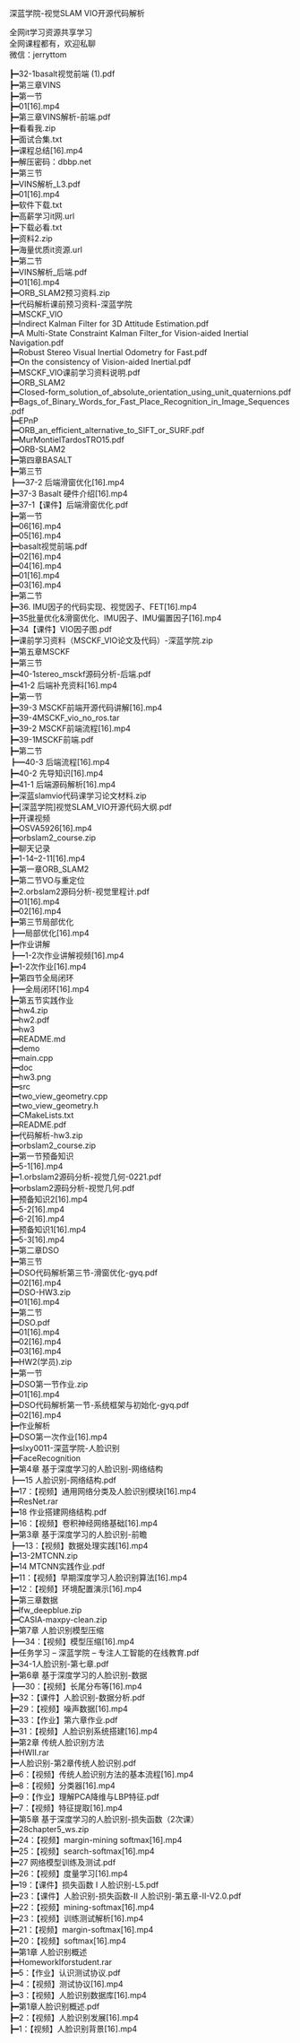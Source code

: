 深蓝学院-视觉SLAM VIO开源代码解析

全网it学习资源共享学习<br>全网课程都有，欢迎私聊<br>微信：jerryttom<br>

┣━32-1basalt视觉前端 (1).pdf<br> ┣━第三章VINS<br> ┣━第一节<br> ┣━01[16].mp4<br> ┣━第三章VINS解析-前端.pdf<br> ┣━看看我.zip<br> ┣━面试合集.txt<br> ┣━课程总结[16].mp4<br> ┣━解压密码：dbbp.net<br> ┣━第三节<br> ┣━VINS解析_L3.pdf<br> ┣━01[16].mp4<br> ┣━软件下载.txt<br> ┣━高薪学习it网.url<br> ┣━下载必看.txt<br> ┣━资料2.zip<br> ┣━海量优质it资源.url<br> ┣━第二节<br> ┣━VINS解析_后端.pdf<br> ┣━01[16].mp4<br> ┣━ORB_SLAM2预习资料.zip<br> ┣━代码解析课前预习资料-深蓝学院<br> ┣━MSCKF_VIO<br> ┣━Indirect Kalman Filter for 3D Attitude Estimation.pdf<br> ┣━A Multi-State Constraint Kalman Filter_for Vision-aided Inertial Navigation.pdf<br> ┣━Robust Stereo Visual Inertial Odometry for Fast.pdf<br> ┣━On the consistency of Vision-aided Inertial.pdf<br> ┣━MSCKF_VIO课前学习资料说明.pdf<br> ┣━ORB_SLAM2<br> ┣━Closed-form_solution_of_absolute_orientation_using_unit_quaternions.pdf<br> ┣━Bags_of_Binary_Words_for_Fast_Place_Recognition_in_Image_Sequences.pdf<br> ┣━EPnP<br> ┣━ORB_an_efficient_alternative_to_SIFT_or_SURF.pdf<br> ┣━MurMontielTardosTRO15.pdf<br> ┣━ORB-SLAM2<br> ┣━第四章BASALT<br> ┣━第三节<br> ┣━37-2 后端滑窗优化[16].mp4<br> ┣━37-3 Basalt 硬件介绍[16].mp4<br> ┣━37-1【课件】后端滑窗优化.pdf<br> ┣━第一节<br> ┣━06[16].mp4<br> ┣━05[16].mp4<br> ┣━basalt视觉前端.pdf<br> ┣━02[16].mp4<br> ┣━04[16].mp4<br> ┣━01[16].mp4<br> ┣━03[16].mp4<br> ┣━第二节<br> ┣━36. IMU因子的代码实现、视觉因子、FET[16].mp4<br> ┣━35批量优化&amp;滑窗优化、IMU因子、IMU偏置因子[16].mp4<br> ┣━34【课件】VIO因子图.pdf<br> ┣━课前学习资料（MSCKF_VIO论文及代码）-深蓝学院.zip<br> ┣━第五章MSCKF<br> ┣━第三节<br> ┣━40-1stereo_msckf源码分析-后端.pdf<br> ┣━41-2 后端补充资料[16].mp4<br> ┣━第一节<br> ┣━39-3 MSCKF前端开源代码讲解[16].mp4<br> ┣━39-4MSCKF_vio_no_ros.tar<br> ┣━39-2 MSCKF前端流程[16].mp4<br> ┣━39-1MSCKF前端.pdf<br> ┣━第二节<br> ┣━40-3 后端流程[16].mp4<br> ┣━40-2 先导知识[16].mp4<br> ┣━41-1 后端源码解析[16].mp4<br> ┣━深蓝slamvio代码课学习论文材料.zip<br> ┣━[深蓝学院]视觉SLAM_VIO开源代码大纲.pdf<br> ┣━开课视频<br> ┣━OSVA5926[16].mp4<br> ┣━orbslam2_course.zip<br> ┣━聊天记录<br> ┣━1-14–2-11[16].mp4<br> ┣━第一章ORB_SLAM2<br> ┣━第二节VO与重定位<br> ┣━2.orbslam2源码分析-视觉里程计.pdf<br> ┣━01[16].mp4<br> ┣━02[16].mp4<br> ┣━第三节局部优化<br> ┣━局部优化[16].mp4<br> ┣━作业讲解<br> ┣━1-2次作业讲解视频[16].mp4<br> ┣━1-2次作业[16].mp4<br> ┣━第四节全局闭环<br> ┣━全局闭环[16].mp4<br> ┣━第五节实践作业<br> ┣━hw4.zip<br> ┣━hw2.pdf<br> ┣━hw3<br> ┣━README.md<br> ┣━demo<br> ┣━main.cpp<br> ┣━doc<br> ┣━hw3.png<br> ┣━src<br> ┣━two_view_geometry.cpp<br> ┣━two_view_geometry.h<br> ┣━CMakeLists.txt<br> ┣━README.pdf<br> ┣━代码解析-hw3.zip<br> ┣━orbslam2_course.zip<br> ┣━第一节预备知识<br> ┣━5-1[16].mp4<br> ┣━1.orbslam2源码分析-视觉几何-0221.pdf<br> ┣━orbslam2源码分析-视觉几何.pdf<br> ┣━预备知识2[16].mp4<br> ┣━5-2[16].mp4<br> ┣━6-2[16].mp4<br> ┣━预备知识1[16].mp4<br> ┣━5-3[16].mp4<br> ┣━第二章DSO<br> ┣━第三节<br> ┣━DSO代码解析第三节-滑窗优化-gyq.pdf<br> ┣━02[16].mp4<br> ┣━DSO-HW3.zip<br> ┣━01[16].mp4<br> ┣━第二节<br> ┣━DSO.pdf<br> ┣━01[16].mp4<br> ┣━02[16].mp4<br> ┣━03[16].mp4<br> ┣━HW2(学员).zip<br> ┣━第一节<br> ┣━DSO第一节作业.zip<br> ┣━01[16].mp4<br> ┣━DSO代码解析第一节-系统框架与初始化-gyq.pdf<br> ┣━02[16].mp4<br> ┣━作业解析<br> ┣━DSO第一次作业[16].mp4<br> ┣━slxy0011-深蓝学院-人脸识别<br> ┣━FaceRecognition<br> ┣━第4章 基于深度学习的人脸识别-网络结构<br> ┣━15 人脸识别-网络结构.pdf<br> ┣━17：【视频】通用网络分类及人脸识别模块[16].mp4<br> ┣━ResNet.rar<br> ┣━18 作业搭建网络结构.pdf<br> ┣━16：【视频】卷积神经网络基础[16].mp4<br> ┣━第3章 基于深度学习的人脸识别-前瞻<br> ┣━13：【视频】数据处理实践[16].mp4<br> ┣━13-2MTCNN.zip<br> ┣━14 MTCNN实践作业.pdf<br> ┣━11：【视频】早期深度学习人脸识别算法[16].mp4<br> ┣━12：【视频】环境配置演示[16].mp4<br> ┣━第三章数据<br> ┣━lfw_deepblue.zip<br> ┣━CASIA-maxpy-clean.zip<br> ┣━第7章 人脸识别模型压缩<br> ┣━34：【视频】模型压缩[16].mp4<br> ┣━任务学习 – 深蓝学院 – 专注人工智能的在线教育.pdf<br> ┣━34-1人脸识别-第七章.pdf<br> ┣━第6章 基于深度学习的人脸识别-数据<br> ┣━30：【视频】长尾分布等[16].mp4<br> ┣━32：【课件】人脸识别-数据分析.pdf<br> ┣━29：【视频】噪声数据[16].mp4<br> ┣━33：【作业】第六章作业.pdf<br> ┣━31：【视频】人脸识别系统搭建[16].mp4<br> ┣━第2章 传统人脸识别方法<br> ┣━HWII.rar<br> ┣━人脸识别-第2章传统人脸识别.pdf<br> ┣━6：【视频】传统人脸识别方法的基本流程[16].mp4<br> ┣━8：【视频】分类器[16].mp4<br> ┣━9：【作业】理解PCA降维与LBP特征.pdf<br> ┣━7：【视频】特征提取[16].mp4<br> ┣━第5章 基于深度学习的人脸识别-损失函数（2次课）<br> ┣━28chapter5_ws.zip<br> ┣━24：【视频】margin-mining softmax[16].mp4<br> ┣━25：【视频】search-softmax[16].mp4<br> ┣━27 网络模型训练及测试.pdf<br> ┣━26：【视频】度量学习[16].mp4<br> ┣━19：【课件】损失函数 I 人脸识别-L5.pdf<br> ┣━23：【课件】人脸识别-损失函数-II 人脸识别-第五章-II-V2.0.pdf<br> ┣━22：【视频】mining-softmax[16].mp4<br> ┣━23：【视频】训练测试解析[16].mp4<br> ┣━21：【视频】margin-softmax[16].mp4<br> ┣━20：【视频】softmax[16].mp4<br> ┣━第1章 人脸识别概述<br> ┣━HomeworkIforstudent.rar<br> ┣━5：【作业】认识测试协议.pdf<br> ┣━4：【视频】测试协议[16].mp4<br> ┣━3：【视频】人脸识别数据库[16].mp4<br> ┣━第1章人脸识别概述.pdf<br> ┣━2：【视频】人脸识别发展[16].mp4<br> ┣━1：【视频】人脸识别背景[16].mp4